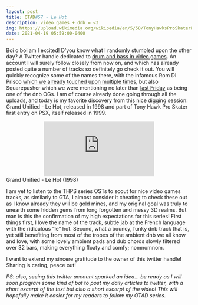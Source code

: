 ```yaml
---
layout: post
title: OTAD#57 - Le Hot
description: video games + dnb = <3
img: https://upload.wikimedia.org/wikipedia/en/5/58/TonyHawksProSkaterPlayStation1.jpg
date: 2021-04-19 05:59:00-0400
---
```


Boi o boi am I excited! D’you know what I randomly stumbled upon the other day? A Twitter handle dedicated to [drum and bass in video games](https://twitter.com/vg_dnb). An account I will surely follow closely from now on, and which has already posted quite a number of tracks so definitely go check it out. You will quickly recognize some of the names there, with the infamous Rom Di Prisco [which we already touched upon multiple times](https://naifrec.github.io/music/34_otad/), but also Squarepusher which we were mentioning no later than [last Friday](https://naifrec.github.io/music/54_otad/) as being one of the dnb OGs. I am of course already done going through all the uploads, and today is my favorite discovery from this nice digging session: Grand Unified - Le Hot, released in 1998 and part of Tony Hawk Pro Skater first entry on PSX, itself released in 1999.

<div class="row">
    <div class="col-sm mt-3 mt-md-0 video" align="center">
        <iframe src="https://www.youtube.com/embed/-mYbrbOfQDI" frameborder="0" allow="accelerometer; autoplay; encrypted-media; gyroscope; picture-in-picture" allowfullscreen></iframe>
    </div>
</div>

<div class="caption">
    Grand Unified - Le Hot (1998)
</div>

I am yet to listen to the THPS series OSTs to scout for nice video games tracks, as similarly to GTA, I almost consider it cheating to check these out as I know already they will be gold mines, and my original goal was truly to unearth some hidden gems from long forgotten and messy 3D realms. But man is this the confirmation of my high expectations for this series! First things first, I love the name of the track, subtle jab at the French language with the ridiculous “le” hot. Second, what a bouncy, funky dnb track that is, yet still benefiting from most of the tropes of the ambient dnb we all know and love, with some lovely ambient pads and dub chords slowly filtered over 32 bars, making everything floaty and comfy; nomnomnom.

I want to extend my sincere gratitude to the owner of this twitter handle! Sharing is caring, peace out!

*PS: also, seeing this twitter account sparked an idea… be ready as I will soon program some kind of bot to post my daily articles to twitter, with a short excerpt of the text but also a short excerpt of the video! This will hopefully make it easier for my readers to follow my OTAD series.*
